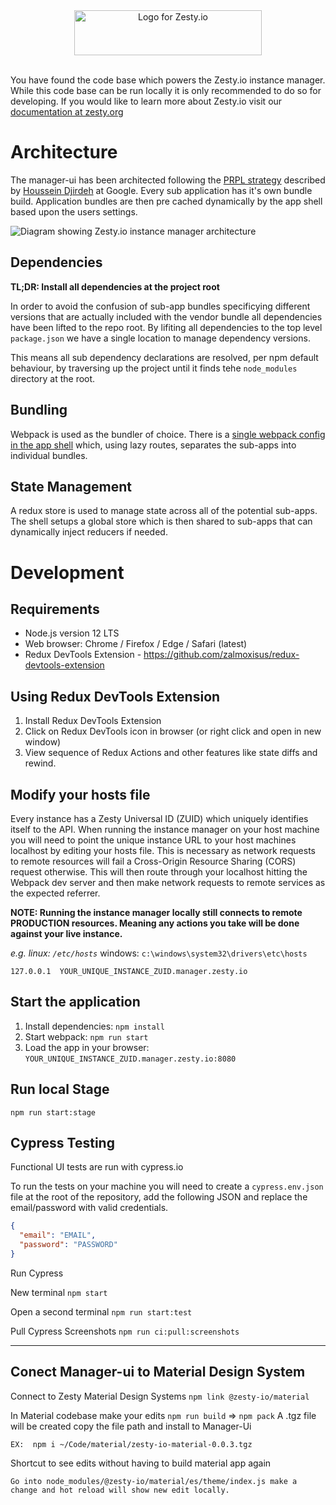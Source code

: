 <div style="text-align:center;">
  <img title="Logo for Zesty.io" width="300px" height="72px" src="https://brand.zesty.io/zesty-io-logo-horizontal.png" />
</div>

<br />

You have found the code base which powers the Zesty.io instance manager. While this code base can be run locally it is only recommended to do so for developing. If you would like to learn more about Zesty.io visit our [documentation at zesty.org](https://zesty.org/)

# Architecture

The manager-ui has been architected following the [PRPL strategy](https://developers.google.com/web/fundamentals/performance/prpl-pattern/) described by [Houssein Djirdeh](https://twitter.com/hdjirdeh) at Google. Every sub application has it's own bundle build. Application bundles are then pre cached dynamically by the app shell based upon the users settings.

![Diagram showing Zesty.io instance manager architecture](https://jvsr216n.media.zestyio.com/manager-ui-architecture.png)

## Dependencies

**TL;DR: Install all dependencies at the project root**

In order to avoid the confusion of sub-app bundles specificying different versions that are actually included with the vendor bundle all dependencies have been lifted to the repo root. By lifiting all dependencies to the top level `package.json` we have a single location to manage dependency versions.

This means all sub dependency declarations are resolved, per npm default behaviour, by traversing up the project until it finds tehe `node_modules` directory at the root.

## Bundling

Webpack is used as the bundler of choice. There is a [single webpack config in the app shell](https://github.com/zesty-io/manager-ui/blob/master/src/shell/webpack.config.js) which, using lazy routes, separates the sub-apps into individual bundles.

## State Management

A redux store is used to manage state across all of the potential sub-apps. The shell setups a global store which is then shared to sub-apps that can dynamically inject reducers if needed.

# Development

## Requirements

- Node.js version 12 LTS
- Web browser: Chrome / Firefox / Edge / Safari (latest)
- Redux DevTools Extension - https://github.com/zalmoxisus/redux-devtools-extension

## Using Redux DevTools Extension

1. Install Redux DevTools Extension
2. Click on Redux DevTools icon in browser (or right click and open in new window)
3. View sequence of Redux Actions and other features like state diffs and rewind.

## Modify your hosts file

Every instance has a Zesty Universal ID (ZUID) which uniquely identifies itself to the API. When running the instance manager on your host machine you will need to point the unique instance URL to your host machines localhost by editing your hosts file. This is necessary as network requests to remote resources will fail a Cross-Origin Resource Sharing (CORS) request otherwise. This will then route through your localhost hitting the Webpack dev server and then make network requests to remote services as the expected referrer.

**NOTE: Running the instance manager locally still connects to remote PRODUCTION resources. Meaning any actions you take will be done against your live instance.**

_e.g. linux: `/etc/hosts`_
windows: `c:\windows\system32\drivers\etc\hosts`

```
127.0.0.1  YOUR_UNIQUE_INSTANCE_ZUID.manager.zesty.io
```

## Start the application

1. Install dependencies: `npm install`
2. Start webpack: `npm run start`
3. Load the app in your browser: `YOUR_UNIQUE_INSTANCE_ZUID.manager.zesty.io:8080`

## Run local Stage

`npm run start:stage`

## Cypress Testing

Functional UI tests are run with cypress.io

To run the tests on your machine you will need to create a `cypress.env.json` file at the root of the repository, add the following JSON and replace the email/password with valid credentials.

```json
{
  "email": "EMAIL",
  "password": "PASSWORD"
}
```

Run Cypress

New terminal `npm start`

Open a second terminal `npm run start:test`

Pull Cypress Screenshots
`npm run ci:pull:screenshots`

---

## Conect Manager-ui to Material Design System

Connect to Zesty Material Design Systems
`npm link @zesty-io/material`

In Material codebase make your edits
`npm run build` => `npm pack`
A .tgz file will be created copy the file path and install to Manager-Ui

```
EX:  npm i ~/Code/material/zesty-io-material-0.0.3.tgz
```

Shortcut to see edits without having to build material app again

```
Go into node_modules/@zesty-io/material/es/theme/index.js make a change and hot reload will show new edit locally.
```
